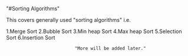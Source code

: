 "#Sorting Algorithms" 


This covers generally used "sorting algorithms" i.e.

1.Merge Sort
2.Bubble Sort
3.Min heap Sort
4.Max heap Sort
5.Selection Sort
6.Insertion Sort

                              "More will be added later."

